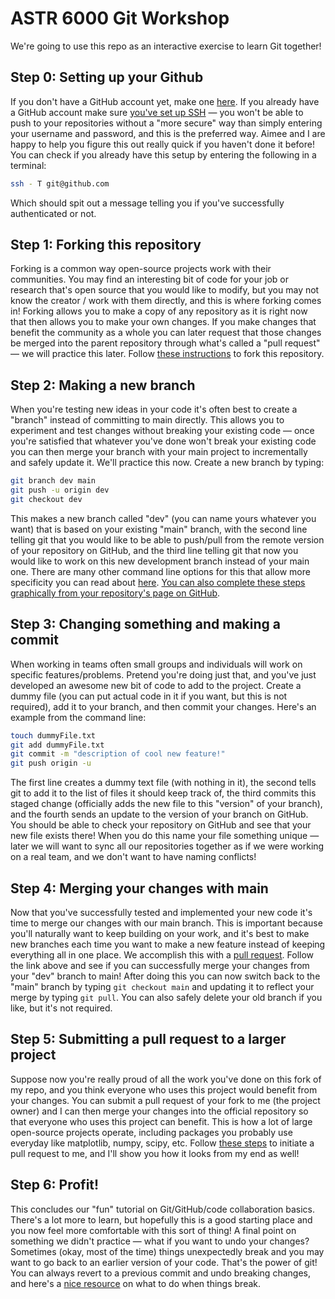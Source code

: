 # ASTR 6000 Git Workshop

We're going to use this repo as an interactive exercise to learn Git together!

## Step 0: Setting up your Github

If you don't have a GitHub account yet, make one [here](https://github.com/join). If you already have a GitHub account make sure [you've set up SSH](https://docs.github.com/en/authentication/connecting-to-github-with-ssh) &mdash; you won't be able to push to your repositories without a "more secure" way than simply entering your username and password, and this is the preferred way. Aimee and I are happy to help you figure this out really quick if you haven't done it before! You can check if you already have this setup by entering the following in a terminal:

```bash
ssh - T git@github.com
```

Which should spit out a message telling you if you've successfully authenticated or not.

## Step 1: Forking this repository

Forking is a common way open-source projects work with their communities. You may find an interesting bit of code for your job or research that's open source that you would like to modify, but you may not know the creator / work with them directly, and this is where forking comes in! Forking allows you to make a copy of any repository as it is right now that then allows you to make your own changes. If you make changes that benefit the community as a whole you can later request that those changes be merged into the parent repository through what's called a "pull request" &mdash; we will practice this later. Follow [these instructions](https://docs.github.com/en/get-started/quickstart/fork-a-repo) to fork this repository.

## Step 2: Making a new branch

When you're testing new ideas in your code it's often best to create a "branch" instead of committing to main directly. This allows you to experiment and test changes without breaking your existing code &mdash; once you're satisfied that whatever you've done won't break your existing code you can then merge your branch with your main project to incrementally and safely update it. We'll practice this now. Create a new branch by typing:

```bash
git branch dev main
git push -u origin dev
git checkout dev
```

This makes a new branch called "dev" (you can name yours whatever you want) that is based on your existing "main" branch, with the second line telling git that you would like to be able to push/pull from the remote version of your repository on GitHub, and the third line telling git that now you would like to work on this new development branch instead of your main one. There are many other command line options for this that allow more specificity you can read about [here](https://www.git-tower.com/learn/git/faq/create-branch/). [You can also complete these steps graphically from your repository's page on GitHub](https://docs.github.com/en/github/collaborating-with-pull-requests/proposing-changes-to-your-work-with-pull-requests/creating-and-deleting-branches-within-your-repository).

## Step 3: Changing something and making a commit

When working in teams often small groups and individuals will work on specific features/problems. Pretend you're doing just that, and you've just developed an awesome new bit of code to add to the project. Create a dummy file (you can put actual code in it if you want, but this is not required), add it to your branch, and then commit your changes. Here's an example from the command line:

```bash
touch dummyFile.txt
git add dummyFile.txt
git commit -m "description of cool new feature!"
git push origin -u
```

The first line creates a dummy text file (with nothing in it), the second tells git to add it to the list of files it should keep track of, the third commits this staged change (officially adds the new file to this "version" of your branch), and the fourth sends an update to the version of your branch on GitHub. You should be able to check your repository on GitHub and see that your new file exists there! When you do this name your file something unique &mdash; later we will want to sync all our repositories together as if we were working on a real team, and we don't want to have naming conflicts!

## Step 4: Merging your changes with main

Now that you've successfully tested and implemented your new code it's time to merge our changes with our main branch. This is important because you'll naturally want to keep building on your work, and it's best to make new branches each time you want to make a new feature instead of keeping everything all in one place. We accomplish this with a [pull request](https://docs.github.com/en/github/collaborating-with-pull-requests/proposing-changes-to-your-work-with-pull-requests/creating-a-pull-request). Follow the link above and see if you can successfully merge your changes from your "dev" branch to main! After doing this you can now switch back to the "main" branch by typing `git checkout main` and updating it to reflect your merge by typing `git pull`. You can also safely delete your old branch if you like, but it's not required.

## Step 5: Submitting a pull request to a larger project

Suppose now you're really proud of all the work you've done on this fork of my repo, and you think everyone who uses this project would benefit from your changes. You can submit a pull request of your fork to me (the project owner) and I can then merge your changes into the official repository so that everyone who uses this project can benefit. This is how a lot of large open-source projects operate, including packages you probably use everyday like matplotlib, numpy, scipy, etc. Follow [these steps](https://docs.github.com/en/github/collaborating-with-pull-requests/proposing-changes-to-your-work-with-pull-requests/creating-a-pull-request-from-a-fork) to initiate a pull request to me, and I'll show you how it looks from my end as well!

## Step 6: Profit!

This concludes our "fun" tutorial on Git/GitHub/code collaboration basics. There's a lot more to learn, but hopefully this is a good starting place and you now feel more comfortable with this sort of thing! A final point on something we didn't practice &mdash; what if you want to undo your changes? Sometimes (okay, most of the time) things unexpectedly break and you may want to go back to an earlier version of your code. That's the power of git! You can always revert to a previous commit and undo breaking changes, and here's a [nice resource](https://medium.com/coder-nomad/how-to-reset-your-git-branch-to-a-previous-commit-both-local-and-remote-55e0351dca2b) on what to do when things break.
